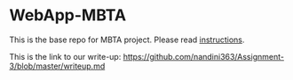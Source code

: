 # WebApp-MBTA
 This is the base repo for MBTA project. Please read [instructions](instructions.md). 

 This is the link to our write-up:
 https://github.com/nandini363/Assignment-3/blob/master/writeup.md

